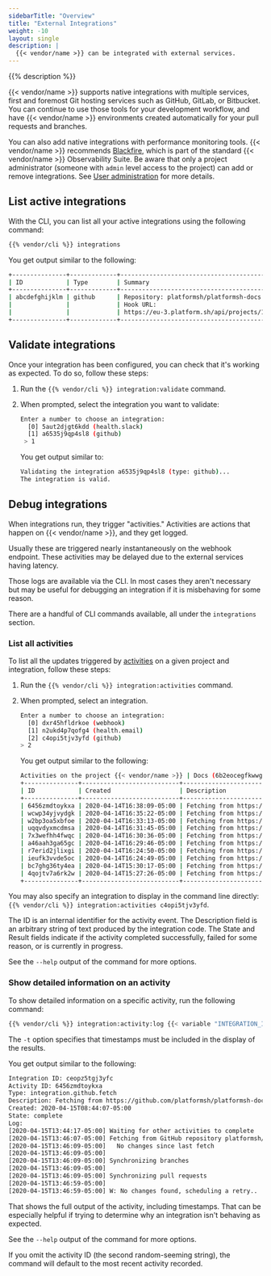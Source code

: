 ```yaml
---
sidebarTitle: "Overview"
title: "External Integrations"
weight: -10
layout: single
description: |
  {{< vendor/name >}} can be integrated with external services.
---
```


{{% description %}}

{{< vendor/name >}} supports native integrations with multiple services, first and foremost Git hosting services such as GitHub, GitLab, or Bitbucket.
You can continue to use those tools for your development workflow, and have {{< vendor/name >}} environments created automatically for your pull requests and branches.

You can also add native integrations with performance monitoring tools. {{< vendor/name >}} recommends [Blackfire](../increase-observability/integrate-observability//blackfire.md), which is part of the standard {{< vendor/name >}} Observability Suite.
Be aware that only a project administrator (someone with `admin` level access to the project) can add or remove integrations.
See [User administration](/administration/users.md) for more details.

## List active integrations

With the CLI, you can list all your active integrations using the following command:

```bash
{{% vendor/cli %}} integrations
```

You get output similar to the following:

```bash
+---------------+-------------+-------------------------------------------------------------------------------------+
| ID            | Type        | Summary                                                                             |
+---------------+-------------+-------------------------------------------------------------------------------------+
| abcdefghijklm | github      | Repository: platformsh/platformsh-docs                                              |
|               |             | Hook URL:                                                                           |
|               |             | https://eu-3.platform.sh/api/projects/123abcdefgh3i/integrations/abcdefghijklm/hook |
+---------------+-------------+-------------------------------------------------------------------------------------+
```

## Validate integrations

Once your integration has been configured, you can check that it's working as expected.
To do so, follow these steps:

1. Run the `{{% vendor/cli %}} integration:validate` command.
2. When prompted, select the integration you want to validate:
   ```bash
   Enter a number to choose an integration:
     [0] 5aut2djgt6kdd (health.slack)
     [1] a6535j9qp4sl8 (github)
    > 1
   ```

   You get output similar to:

   ```bash
   Validating the integration a6535j9qp4sl8 (type: github)...
   The integration is valid.
   ```

## Debug integrations

When integrations run, they trigger "activities."  Activities are actions that happen on {{< vendor/name >}}, and they get logged.

Usually these are triggered nearly instantaneously on the webhook endpoint.
These activities may be delayed due to the external services having latency.

Those logs are available via the CLI.
In most cases they aren't necessary but may be useful for debugging an integration if it is misbehaving for some reason.

There are a handful of CLI commands available, all under the `integrations` section.

### List all activities

To list all the updates triggered by [activities](../integrations/activity/reference.md) on a given project and integration,
follow these steps:

1. Run the `{{% vendor/cli %}} integration:activities` command.
2. When prompted, select an integration.

   ```bash
   Enter a number to choose an integration:
     [0] dxr45hfldrkoe (webhook)
     [1] n2ukd4p7qofg4 (health.email)
     [2] c4opi5tjv3yfd (github)
   > 2
   ```

   You get output similar to the following:

   ```bash
   Activities on the project {{< vendor/name >}} | Docs (6b2eocegfkwwg), integration c4opi5tjv3yfd (github):
   +---------------+---------------------------+-------------------------------------------------------------+----------+---------+
   | ID            | Created                   | Description                                                 | State    | Result  |
   +---------------+---------------------------+-------------------------------------------------------------+----------+---------+
   | 6456zmdtoykxa | 2020-04-14T16:38:09-05:00 | Fetching from https://github.com/platformsh/platformsh-docs | complete | success |
   | wcwp34yjvydgk | 2020-04-14T16:35:22-05:00 | Fetching from https://github.com/platformsh/platformsh-docs | complete | success |
   | w2bp3oa5xbfoe | 2020-04-14T16:33:13-05:00 | Fetching from https://github.com/platformsh/platformsh-docs | complete | success |
   | uqqvdyxmcdmsa | 2020-04-14T16:31:45-05:00 | Fetching from https://github.com/platformsh/platformsh-docs | complete | success |
   | 7x3wefhh4fwqc | 2020-04-14T16:30:36-05:00 | Fetching from https://github.com/platformsh/platformsh-docs | complete | success |
   | a46aah3ga65gc | 2020-04-14T16:29:46-05:00 | Fetching from https://github.com/platformsh/platformsh-docs | complete | success |
   | r7erid2jlixgi | 2020-04-14T16:24:50-05:00 | Fetching from https://github.com/platformsh/platformsh-docs | complete | success |
   | ieufk3vvde5oc | 2020-04-14T16:24:49-05:00 | Fetching from https://github.com/platformsh/platformsh-docs | complete | success |
   | bc7ghg36ty4ea | 2020-04-14T15:30:17-05:00 | Fetching from https://github.com/platformsh/platformsh-docs | complete | success |
   | 4qojtv7a6rk2w | 2020-04-14T15:27:26-05:00 | Fetching from https://github.com/platformsh/platformsh-docs | complete | success |
   +---------------+---------------------------+-------------------------------------------------------------+----------+---------+
   ```

You may also specify an integration to display in the command line directly: `{{% vendor/cli %}} integration:activities c4opi5tjv3yfd`.

The ID is an internal identifier for the activity event.
The Description field is an arbitrary string of text produced by the integration code.
The State and Result fields indicate if the activity completed successfully, failed for some reason, or is currently in progress.

See the `--help` output of the command for more options.

### Show detailed information on an activity

To show detailed information on a specific activity,
run the following command:

```bash
{{% vendor/cli %}} integration:activity:log {{< variable "INTEGRATION_ID" >}} {{< variable "ACTIVITY_ID" >}} -t
```

The `-t` option specifies that timestamps must be included in the display of the results.

You get output similar to the following:

```bash
Integration ID: ceopz5tgj3yfc
Activity ID: 6456zmdtoykxa
Type: integration.github.fetch
Description: Fetching from https://github.com/platformsh/platformsh-docs
Created: 2020-04-15T08:44:07-05:00
State: complete
Log:
[2020-04-15T13:44:17-05:00] Waiting for other activities to complete
[2020-04-15T13:46:07-05:00] Fetching from GitHub repository platformsh/platformsh-docs
[2020-04-15T13:46:09-05:00]   No changes since last fetch
[2020-04-15T13:46:09-05:00]
[2020-04-15T13:46:09-05:00] Synchronizing branches
[2020-04-15T13:46:09-05:00]
[2020-04-15T13:46:09-05:00] Synchronizing pull requests
[2020-04-15T13:46:59-05:00]
[2020-04-15T13:46:59-05:00] W: No changes found, scheduling a retry..
```

That shows the full output of the activity, including timestamps.
That can be especially helpful if trying to determine why an integration isn't behaving as expected.

See the `--help` output of the command for more options.

If you omit the activity ID (the second random-seeming string), the command will default to the most recent activity recorded.

